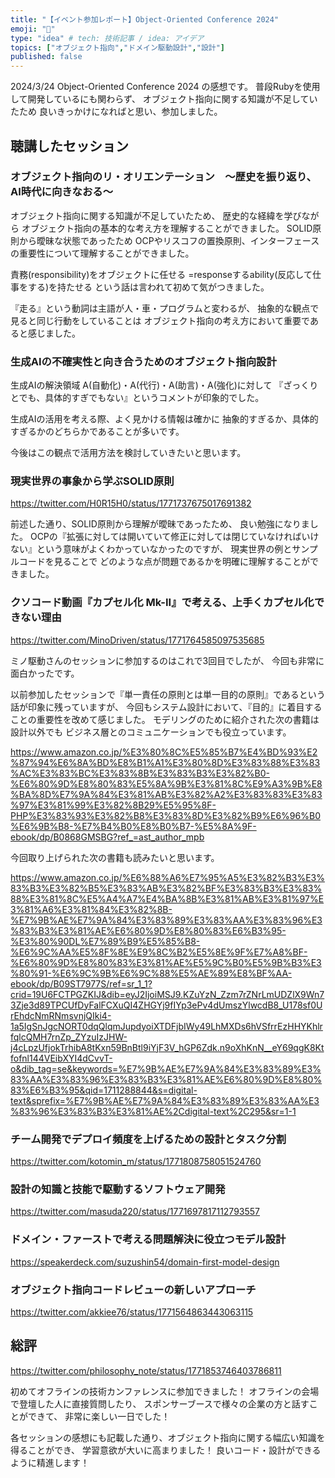 ```yaml
---
title: "【イベント参加レポート】Object-Oriented Conference 2024"
emoji: "💊"
type: "idea" # tech: 技術記事 / idea: アイデア
topics: ["オブジェクト指向","ドメイン駆動設計","設計"]
published: false
---
```


2024/3/24 Object-Oriented Conference 2024 の感想です。
普段Rubyを使用して開発しているにも関わらず、
オブジェクト指向に関する知識が不足していたため
良いきっかけになればと思い、参加しました。

## 聴講したセッション

### オブジェクト指向のリ・オリエンテーション　～歴史を振り返り、AI時代に向きなおる～

オブジェクト指向に関する知識が不足していたため、
歴史的な経緯を学びながら
オブジェクト指向の基本的な考え方を理解することができました。
SOLID原則から曖昧な状態であったため
OCPやリスコフの置換原則、インターフェースの重要性について理解することができました。

責務(responsibility)をオブジェクトに任せる
=responseするability(反応して仕事をする)を持たせる
という話は言われて初めて気がつきました。

『走る』という動詞は主語が人・車・プログラムと変わるが、
抽象的な観点で見ると同じ行動をしていることは
オブジェクト指向の考え方において重要であると感じました。

### 生成AIの不確実性と向き合うためのオブジェクト指向設計

生成AIの解決領域
A(自動化)・A(代行)・A(助言)・A(強化)に対して
『ざっくりとでも、具体的すぎでもない』というコメントが印象的でした。

生成AIの活用を考える際、よく見かける情報は確かに
抽象的すぎるか、具体的すぎるかのどちらかであることが多いです。

今後はこの観点で活用方法を検討していきたいと思います。

### 現実世界の事象から学ぶSOLID原則

https://twitter.com/H0R15H0/status/1771737675017691382

前述した通り、SOLID原則から理解が曖昧であったため、
良い勉強になりました。
OCPの『拡張に対しては開いていて修正に対しては閉じていなければいけない』という意味がよくわかっていなかったのですが、
現実世界の例とサンプルコードを見ることで
どのような点が問題であるかを明確に理解することができました。

### クソコード動画『カプセル化 Mk-II』で考える、上手くカプセル化できない理由

https://twitter.com/MinoDriven/status/1771764585097535685

ミノ駆動さんのセッションに参加するのはこれで3回目でしたが、
今回も非常に面白かったです。

以前参加したセッションで『単一責任の原則とは単一目的の原則』であるという話が印象に残っていますが、
今回もシステム設計において、『目的』に着目することの重要性を改めて感じました。
モデリングのために紹介された次の書籍は設計以外でも
ビジネス層とのコミュニケーションでも役立っています。

https://www.amazon.co.jp/%E3%80%8C%E5%85%B7%E4%BD%93%E2%87%94%E6%8A%BD%E8%B1%A1%E3%80%8D%E3%83%88%E3%83%AC%E3%83%BC%E3%83%8B%E3%83%B3%E3%82%B0-%E6%80%9D%E8%80%83%E5%8A%9B%E3%81%8C%E9%A3%9B%E8%BA%8D%E7%9A%84%E3%81%AB%E3%82%A2%E3%83%83%E3%83%97%E3%81%99%E3%82%8B29%E5%95%8F-PHP%E3%83%93%E3%82%B8%E3%83%8D%E3%82%B9%E6%96%B0%E6%9B%B8-%E7%B4%B0%E8%B0%B7-%E5%8A%9F-ebook/dp/B0868GMSBG?ref_=ast_author_mpb

今回取り上げられた次の書籍も読みたいと思います。

https://www.amazon.co.jp/%E6%88%A6%E7%95%A5%E3%82%B3%E3%83%B3%E3%82%B5%E3%83%AB%E3%82%BF%E3%83%B3%E3%83%88%E3%81%8C%E5%A4%A7%E4%BA%8B%E3%81%AB%E3%81%97%E3%81%A6%E3%81%84%E3%82%8B-%E7%9B%AE%E7%9A%84%E3%83%89%E3%83%AA%E3%83%96%E3%83%B3%E3%81%AE%E6%80%9D%E8%80%83%E6%B3%95-%E3%80%90DL%E7%89%B9%E5%85%B8-%E6%9C%AA%E5%8F%8E%E9%8C%B2%E5%8E%9F%E7%A8%BF-%E6%80%9D%E8%80%83%E3%81%AE%E5%9C%B0%E5%9B%B3%E3%80%91-%E6%9C%9B%E6%9C%88%E5%AE%89%E8%BF%AA-ebook/dp/B09ST7977S/ref=sr_1_1?crid=19U6FCTPGZKIJ&dib=eyJ2IjoiMSJ9.KZuYzN_Zzm7rZNrLmUDZlX9Wn73Zje3d89TPCUfDyFalFCXuQI4ZHGYj9fIYp3ePv4dUmszYlwcdB8_U178sf0UrEhdcNmRNmsvnjQIki4-1a5IgSnJgcNORT0dqQlqmJupdyoiXTDFjbIWy49LhMXDs6hVSfrrEzHHYKhlrfqlcQMH7rnZp_ZYzuIzJHW-j4cLpzUfjokTrhibA8tKxn59BnBtl9iYjF3V_hGP6Zdk.n9oXhKnN__eY69qgK8Ktfofnl144VEibXYI4dCvvT-o&dib_tag=se&keywords=%E7%9B%AE%E7%9A%84%E3%83%89%E3%83%AA%E3%83%96%E3%83%B3%E3%81%AE%E6%80%9D%E8%80%83%E6%B3%95&qid=1711288844&s=digital-text&sprefix=%E7%9B%AE%E7%9A%84%E3%83%89%E3%83%AA%E3%83%96%E3%83%B3%E3%81%AE%2Cdigital-text%2C295&sr=1-1

### チーム開発でデプロイ頻度を上げるための設計とタスク分割

https://twitter.com/kotomin_m/status/1771808758051524760

### 設計の知識と技能で駆動するソフトウェア開発

https://twitter.com/masuda220/status/1771697817112793557

### ドメイン・ファーストで考える問題解決に役立つモデル設計

https://speakerdeck.com/suzushin54/domain-first-model-design

### オブジェクト指向コードレビューの新しいアプローチ

https://twitter.com/akkiee76/status/1771564863443063115

## 総評

https://twitter.com/philosophy_note/status/1771853746403786811

初めてオフラインの技術カンファレンスに参加できました！
オフラインの会場で登壇した人に直接質問したり、
スポンサーブースで様々の企業の方と話すことができて、
非常に楽しい一日でした！

各セッションの感想にも記載した通り、オブジェクト指向に関する幅広い知識を得ることができ、
学習意欲が大いに高まりました！
良いコード・設計ができるように精進します！
